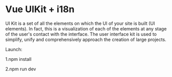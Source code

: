 # Vue UIKit + i18n

UI Kit is a set of all the elements on which the UI of your site is built (UI elements). In fact, this is a visualization of each of the elements at any stage of the user's contact with the interface. The user interface kit is used to simplify, unify and comprehensively approach the creation of large projects.

Launch:

1.npm install

2.npm run dev
